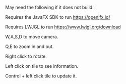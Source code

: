 May need the following if it does not build:

Requires the JavaFX SDK to run https://openjfx.io/

Requires LWJGL to run https://www.lwjgl.org/download


W,A,S,D to move camera.

Q,E to zoom in and out.

Right click to rotate.

Left click on tile to see information.

Control + left click tile to update it.
